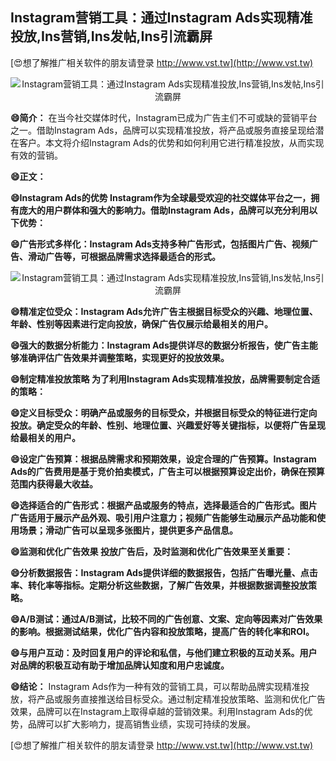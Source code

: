 ## **Instagram营销工具：通过Instagram Ads实现精准投放,Ins营销,Ins发帖,Ins引流霸屏**

[😍想了解推广相关软件的朋友请登录 http://www.vst.tw](http://www.vst.tw)

 <center><img src="https://vst.tw/MP4/tuiguang/png/8.png" alt="Instagram营销工具：通过Instagram Ads实现精准投放,Ins营销,Ins发帖,Ins引流霸屏"></center>

**😄简介：**
在当今社交媒体时代，Instagram已成为广告主们不可或缺的营销平台之一。借助Instagram Ads，品牌可以实现精准投放，将产品或服务直接呈现给潜在客户。本文将介绍Instagram Ads的优势和如何利用它进行精准投放，从而实现有效的营销。

**😄正文：**

**😄Instagram Ads的优势 Instagram作为全球最受欢迎的社交媒体平台之一，拥有庞大的用户群体和强大的影响力。借助Instagram Ads，品牌可以充分利用以下优势：**

**😄广告形式多样化：Instagram Ads支持多种广告形式，包括图片广告、视频广告、滑动广告等，可根据品牌需求选择最适合的形式。**

 <center><img src="https://vst.tw/MP4/tuiguang/png/0.png" alt="Instagram营销工具：通过Instagram Ads实现精准投放,Ins营销,Ins发帖,Ins引流霸屏"></center>

**😄精准定位受众：Instagram Ads允许广告主根据目标受众的兴趣、地理位置、年龄、性别等因素进行定向投放，确保广告仅展示给最相关的用户。**

**😄强大的数据分析能力：Instagram Ads提供详尽的数据分析报告，使广告主能够准确评估广告效果并调整策略，实现更好的投放效果。**

**😄制定精准投放策略 为了利用Instagram Ads实现精准投放，品牌需要制定合适的策略：**

**😄定义目标受众：明确产品或服务的目标受众，并根据目标受众的特征进行定向投放。确定受众的年龄、性别、地理位置、兴趣爱好等关键指标，以便将广告呈现给最相关的用户。**

**😄设定广告预算：根据品牌需求和预期效果，设定合理的广告预算。Instagram Ads的广告费用是基于竞价拍卖模式，广告主可以根据预算设定出价，确保在预算范围内获得最大收益。**

**😄选择适合的广告形式：根据产品或服务的特点，选择最适合的广告形式。图片广告适用于展示产品外观、吸引用户注意力；视频广告能够生动展示产品功能和使用场景；滑动广告可以呈现多张图片，提供更多产品信息。**

**😄监测和优化广告效果 投放广告后，及时监测和优化广告效果至关重要：**

**😄分析数据报告：Instagram Ads提供详细的数据报告，包括广告曝光量、点击率、转化率等指标。定期分析这些数据，了解广告效果，并根据数据调整投放策略。**

**😄A/B测试：通过A/B测试，比较不同的广告创意、文案、定向等因素对广告效果的影响。根据测试结果，优化广告内容和投放策略，提高广告的转化率和ROI。**

**😄与用户互动：及时回复用户的评论和私信，与他们建立积极的互动关系。用户对品牌的积极互动有助于增加品牌认知度和用户忠诚度。**

**😄结论：**
Instagram Ads作为一种有效的营销工具，可以帮助品牌实现精准投放，将产品或服务直接推送给目标受众。通过制定精准投放策略、监测和优化广告效果，品牌可以在Instagram上取得卓越的营销效果。利用Instagram Ads的优势，品牌可以扩大影响力，提高销售业绩，实现可持续的发展。

[😍想了解推广相关软件的朋友请登录 http://www.vst.tw](http://www.vst.tw)



